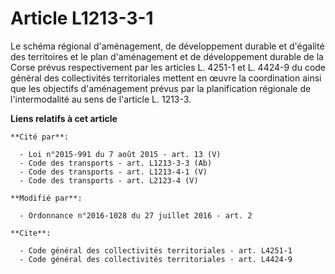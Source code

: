 # Article L1213-3-1

Le schéma régional d'aménagement, de développement durable et d'égalité des territoires et le plan d'aménagement et de
développement durable de la Corse prévus respectivement par les articles 
L. 4251-1
et 
L. 4424-9
du code général des collectivités territoriales mettent en œuvre la coordination ainsi que les objectifs d'aménagement prévus
par la planification régionale de l'intermodalité au sens de l'article L. 1213-3.

**Liens relatifs à cet article**

	**Cité par**:

	  - Loi n°2015-991 du 7 août 2015 - art. 13 (V)
	  - Code des transports - art. L1213-3-3 (Ab)
	  - Code des transports - art. L1213-4-1 (V)
	  - Code des transports - art. L2123-4 (V)

	**Modifié par**:

	  - Ordonnance n°2016-1028 du 27 juillet 2016 - art. 2

	**Cite**:

	  - Code général des collectivités territoriales - art. L4251-1
	  - Code général des collectivités territoriales - art. L4424-9
